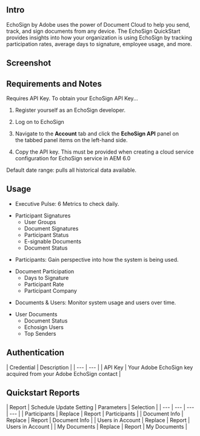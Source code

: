 

Intro
-------

EchoSign by Adobe uses the power of Document Cloud to help you send, track, and sign documents from any device. The EchoSign QuickStart provides insights into how your organization is using EchoSign by tracking participation rates, average days to signature, employee usage, and more.


 Screenshot
------------


 Requirements and Notes
------------------------

Requires API Key. To obtain your EchoSign API Key...


 1. Register yourself as an EchoSign developer.


 2. Log on to EchoSign


 3. Navigate to the
 **Account**
 tab and click the
 **EchoSign API**
 panel on the tabbed panel items on the left-hand side.


 4. Copy the API key. This must be provided when creating a cloud service configuration for EchoSign service in AEM 6.0


 Default date range: pulls all historical data available.


 Usage
-------


* Executive Pulse: 6 Metrics to check daily.

+ Participant Signatures
	+ User Groups
	+ Document Signatures
	+ Participant Status
	+ E-signable Documents
	+ Document Status
* Participants: Gain perspective into how the system is being used.

+ Document Participation
	+ Days to Signature
	+ Participant Rate
	+ Participant Company
* Documents & Users: Monitor system usage and users over time.

+ User Documents
	+ Document Status
	+ Echosign Users
	+ Top Senders

Authentication
----------------


|
 Credential
  |
 Description
  |
| --- | --- |
|
 API Key
  |
 Your Adobe EchoSign key acquired from your Adobe EchoSign contact
  |

Quickstart Reports
--------------------


|
 Report
  |
 Schedule Update Setting
  |
 Parameters
  |
 Selection
  |
| --- | --- | --- | --- |
|
 Participants
  |
 Replace
  |
 Report
  |
 Participants
  |
|
 Document Info
  |
 Replace
  |
 Report
  |
 Document Info
  |
|
 Users in Account
  |
 Replace
  |
 Report
  |
 Users in Account
  |
|
 My Documents
  |
 Replace
  |
 Report
  |
 My Documents
  |

